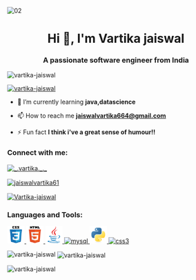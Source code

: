![02](https://user-images.githubusercontent.com/98648970/166180404-66f8aa20-eb8d-4234-872f-5cca67b0ccf7.jpg)
<h1 align="center">Hi 👋, I'm Vartika jaiswal</h1>
<h3 align="center">A passionate software engineer from India</h3>

<p align="left"> <img src="https://komarev.com/ghpvc/?username=vartika-jaiswal&label=Profile%20views&color=0e75b6&style=flat" alt="vartika-jaiswal" /> </p>

<p align="left"> <a href="https://github.com/ryo-ma/github-profile-trophy"><img src="https://github-profile-trophy.vercel.app/?username=vartika-jaiswal" alt="vartika-jaiswal" /></a> </p>

- 🌱 I’m currently learning **java,datascience**

- 📫 How to reach me **jaiswalvartika664@gmail.com**

- ⚡ Fun fact **I think i've a great sense of humour!!**

<h3 align="left">Connect with me:</h3>
<p align="left">
<a href="https://instagram.com/_.vartika._._" target="blank"><img align="center" src="https://raw.githubusercontent.com/rahuldkjain/github-profile-readme-generator/master/src/images/icons/Social/instagram.svg" alt="_.vartika._._" height="30" width="40" /></a>
</p>
<a href="https://www.hackerrank.com/jaiswalvartika61" target="blank"><img align="center" src="https://cdn.worldvectorlogo.com/logos/hackerrank.svg" alt="jaiswalvartika61" height="30" width="40" /></a>
</p>
<a href="https://leetcode.com/Vartika-jaiswal/" target="blank"><img align="center" src="https://leetcode.com/static/images/LeetCode_logo_rvs.png" alt="Vartika-jaiswal" height="30" width="40" /></a>
</p>

<h3 align="left">Languages and Tools:</h3>
<p align="left"> <a href="https://www.w3schools.com/css/" target="_blank" rel="noreferrer"> <img src="https://raw.githubusercontent.com/devicons/devicon/master/icons/css3/css3-original-wordmark.svg" alt="css3" width="40" height="40"/> </a>
  <a href="https://www.w3.org/html/" target="_blank" rel="noreferrer"> <img src="https://raw.githubusercontent.com/devicons/devicon/master/icons/html5/html5-original-wordmark.svg" alt="html5" width="40" height="40"/> </a> <a href="https://www.java.com" target="_blank" rel="noreferrer"> <img src="https://raw.githubusercontent.com/devicons/devicon/master/icons/java/java-original.svg" alt="java" width="40" height="40"/> </a> <a href="https://www.mysql.com/" target="_blank" rel="noreferrer"> <img src="https://upload.wikimedia.org/wikipedia/commons/thumb/d/d4/Javascript-shield.svg/1200px-Javascript-shield.svg.png" alt="mysql" width="40" height="40"/> </a> <a href="https://www.python.org" target="_blank" rel="noreferrer"> 
  <img src="https://raw.githubusercontent.com/devicons/devicon/master/icons/python/python-original.svg" alt="python" width="40" height="40"/> </a> 
<a href="https://www.w3schools.com/css/" target="_blank" rel="noreferrer"> <img src="https://upload.wikimedia.org/wikipedia/commons/thumb/b/b2/Bootstrap_logo.svg/1280px-Bootstrap_logo.svg.png" alt="css3" width="40" height="40"/> </a>
</p>

<p><img align="left" src="https://github-readme-stats.vercel.app/api/top-langs?username=Vartika-jaiswal&show_icons=true&locale=en&layout=compact" alt="vartika-jaiswal" /></p>

<p>&nbsp;<img align="center" src="https://github-readme-stats.vercel.app/api?username=Vartika-jaiswal&show_icons=true&locale=en" alt="vartika-jaiswal" /></p>

<p><img align="center" src="https://github-readme-streak-stats.herokuapp.com/?user=Vartika-jaiswal&" alt="vartika-jaiswal" /></p>
